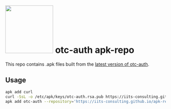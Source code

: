   # <img src='https://iits-consulting.de/wp-content/uploads/2024/03/logo-iits-2024-final.svg' width=150/> otc-auth apk-repo 
 This repo contains .apk files built from the [latest version of otc-auth](https://github.com/iits-consulting/otc-auth/releases).

 ## Usage 
 ```bash 
 apk add curl 
 curl -SsL -o /etc/apk/keys/otc-auth.rsa.pub https://iits-consulting.github.io/apk-repo otc-auth.rsa.pub 
 apk add otc-auth --repository='https://iits-consulting.github.io/apk-repo' ```
